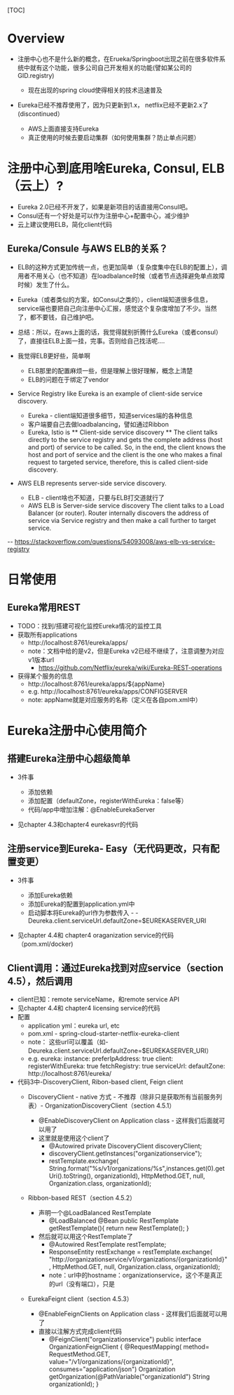 [TOC]
# Overview
- 注册中心也不是什么新的概念，在Erueka/Springboot出现之前在很多软件系统中就有这个功能，很多公司自己开发相关的功能(譬如某公司的GID.registry)
  - 现在出现的spring cloud使得相关的技术迅速普及

- Eureka已经不推荐使用了，因为只更新到1.x， netflix已经不更新2.x了(discontinued）
  - AWS上面直接支持Eureka
  - 真正使用的时候去要启动集群（如何使用集群？防止单点问题）

# 注册中心到底用啥Eureka, Consul, ELB（云上）?
- Eureka 2.0已经不开发了，如果是新项目的话直接用Consul吧。
- Consul还有一个好处是可以作为注册中心+配置中心，减少维护
- 云上建议使用ELB，简化client代码

## Eureka/Consule 与AWS ELB的关系？
- ELB的这种方式更加传统一点，也更加简单（复杂度集中在ELB的配置上），调用者不用关心（也不知道）在loadbalance时候（或者节点选择避免单点故障时候）发生了什么。
- Eureka（或者类似的方案，如Consul之类的），client端知道很多信息，service端也要把自己向注册中心汇报，感觉这个复杂度增加了不少。当然了，都不要钱，自己维护吧。
- 总结：所以，在aws上面的话，我觉得就别折腾什么Eureka（或者consul）了，直接往ELB上面一挂，完事。否则给自己找活呢....


- 我觉得ELB更好些，简单啊
  - ELB那里的配置麻烦一些，但是理解上很好理解，概念上清楚
  - ELB的问题在于绑定了vendor
  
- Service Registry like Eureka is an example of client-side service discovery. 
  - Eureka - client端知道很多细节，知道services端的各种信息
  - 客户端要自己去做loadbalancing，譬如通过Ribbon
  -  Eureka, Istio is ** Client-side service discovery ** The client talks directly to the service registry and gets the complete address (host and port) of service to be called. So, in the end, the client knows the host and port of service and the client is the one who makes a final request to targeted service, therefore, this is called client-side discovery.

- AWS ELB represents server-side service discovery.
  - ELB - client啥也不知道，只要与ELB打交道就行了
  - AWS ELB is Server-side service discovery The client talks to a Load Balancer (or router). Router internally discovers the address of service via Service registry and then make a call further to target service.

-- https://stackoverflow.com/questions/54093008/aws-elb-vs-service-registry


# 日常使用

## Eureka常用REST
- TODO：找到/搭建可视化监控Eureka情况的监控工具
- 获取所有applications
  - http://localhost:8761/eureka/apps/
  - note：文档中给的是v2，但是Eureka v2已经不继续了，注意调整为对应v1版本url 
    - https://github.com/Netflix/eureka/wiki/Eureka-REST-operations
- 获得某个服务的信息
  - http://localhost:8761/eureka/apps/${appName}
  - e.g. http://localhost:8761/eureka/apps/CONFIGSERVER
  - note: appName就是对应服务的名称（定义在各自pom.xml中）


# Eureka注册中心使用简介

## 搭建Eureka注册中心超级简单

- 3件事
  - 添加依赖
  - 添加配置（defaultZone，registerWithEureka：false等）
  - 代码/app中增加注解：@EnableEurekaServer

- 见chapter 4.3和chapter4 eurekasvr的代码

## 注册service到Eureka- Easy（无代码更改，只有配置变更）

- 3件事
  - 添加Eureka依赖
  - 添加Eureka的配置到application.yml中
  - 启动脚本将Eureka的url作为参数传入 -  -Deureka.client.serviceUrl.defaultZone=$EUREKASERVER_URI

- 见chapter 4.4和 chapter4 oraganization service的代码（pom.xml/docker)

## Client调用：通过Eureka找到对应service（section 4.5），然后调用
- client已知：remote serviceName，和remote service API
- 见chapter 4.4和 chapter4 licensing service的代码
- 配置
  - application yml：eureka url, etc
  - pom.xml - spring-cloud-starter-netflix-eureka-client
  - note： 这些url可以覆盖（如-Deureka.client.serviceUrl.defaultZone=$EUREKASERVER_URI）
  - e.g.
eureka:
  instance:
    preferIpAddress: true
  client:
    registerWithEureka: true
    fetchRegistry: true
    serviceUrl:
      defaultZone: http://localhost:8761/eureka/  
- 代码3中-DiscoveryClient, Ribon-based client, Feign client
  - DiscoveryClient - native 方式 - 不推荐（除非只是获取所有当前服务列表）- OrganizationDiscoveryClient（section 4.5.1）
    - @EnableDiscoveryClient on Application class - 这样我们后面就可以用了
    - 这里就是使用这个client了
      - @Autowired private DiscoveryClient discoveryClient;
      - discoveryClient.getInstances("organizationservice");  
      - restTemplate.exchange(
                              String.format("%s/v1/organizations/%s",instances.get(0).getUri().toString(), organizationId),
                              HttpMethod.GET,
                              null, Organization.class, organizationId);
                              
  - Ribbon-based REST（section 4.5.2）
    - 声明一个@LoadBalanced RestTemplate
      - @LoadBalanced @Bean public RestTemplate getRestTemplate(){ return new RestTemplate(); }
    - 然后就可以用这个RestTemplate了
      - @Autowired RestTemplate restTemplate;
      - ResponseEntity<Organization> restExchange =
            restTemplate.exchange(
                    "http://organizationservice/v1/organizations/{organizationId}",
                    HttpMethod.GET,
                    null, Organization.class, organizationId);
      - note：url中的hostname：organizationservice，这个不是真正的url（没有端口），只是
      
  - EurekaFeignt client（section 4.5.3）
    - @EnableFeignClients on Application class - 这样我们后面就可以用了
    - 直接以注解方式完成client代码
      - @FeignClient("organizationservice")
        public interface OrganizationFeignClient {
            @RequestMapping(
                    method= RequestMethod.GET,
                    value="/v1/organizations/{organizationId}",
                    consumes="application/json")
            Organization getOrganization(@PathVariable("organizationId") String organizationId);
        }

